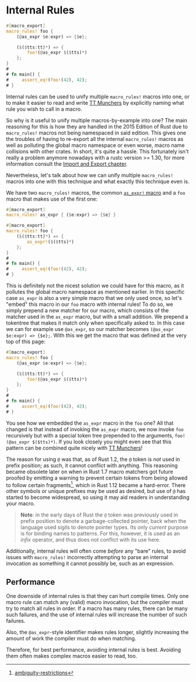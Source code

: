 # Internal Rules

```rust
#[macro_export]
macro_rules! foo {
    (@as_expr $e:expr) => {$e};

    ($($tts:tt)*) => {
        foo!(@as_expr $($tts)*)
    };
}
#
# fn main() {
#     assert_eq!(foo!(42), 42);
# }
```

Internal rules can be used to unify multiple `macro_rules!` macros into one, or to make it easier to read and write [TT Munchers] by explicitly naming what rule you wish to call in a macro.

So why is it useful to unify multiple macros-by-example into one?
The main reasoning for this is how they are handled in the 2015 Edition of Rust due to `macro_rules!` macros not being namespaced in said edition.
This gives one the troubles of having to re-export all the internal `macro_rules!` macros as well as polluting the global macro namespace or even worse, macro name collisions with other crates.
In short, it's quite a hassle.
This fortunately isn't really a problem anymore nowadays with a rustc version >= 1.30, for more information consult the [Import and Export chapter](../minutiae/import-export.html).

Nevertheless, let's talk about how we can unify multiple `macro_rules!` macros into one with this technique and what exactly this technique even is.

We have two `macro_rules!` macros, the common [`as_expr!` macro](../building-blocks/ast-coercion.html) and a `foo` macro that makes use of the first one:

```rust
#[macro_export]
macro_rules! as_expr { ($e:expr) => {$e} }

#[macro_export]
macro_rules! foo {
    ($($tts:tt)*) => {
        as_expr!($($tts)*)
    };
}
#
# fn main() {
#     assert_eq!(foo!(42), 42);
# }
```

This is definitely not the nicest solution we could have for this macro, as it pollutes the global macro namespace as mentioned earlier.
In this specific case `as_expr` is also a very simple macro that we only used once, so let's "embed" this macro in our `foo` macro with internal rules!
To do so, we simply prepend a new matcher for our macro, which consists of the matcher used in the `as_expr` macro, but with a small addition.
We prepend a tokentree that makes it match only when specifically asked to.
In this case we can for example use `@as_expr`, so our matcher becomes `(@as_expr $e:expr) => {$e};`.
With this we get the macro that was defined at the very top of this page:

```rust
#[macro_export]
macro_rules! foo {
    (@as_expr $e:expr) => {$e};

    ($($tts:tt)*) => {
        foo!(@as_expr $($tts)*)
    };
}
#
# fn main() {
#     assert_eq!(foo!(42), 42);
# }
```

You see how we embedded the `as_expr` macro in the `foo` one?
All that changed is that instead of invoking the `as_expr` macro, we now invoke `foo` recursively but with a special token tree prepended to the arguments, `foo!(@as_expr $($tts)*)`.
If you look closely you might even see that this pattern can be combined quite nicely with [TT Munchers]!

The reason for using `@` was that, as of Rust 1.2, the `@` token is *not* used in prefix position; as such, it cannot conflict with anything.
This reasoning became obsolete later on when in Rust 1.7 macro matchers got future proofed by emitting a warning to prevent certain tokens from being allowed to follow certain fragments[^ambiguity-restrictions], which in Rust 1.12 became a hard-error.
There other symbols or unique prefixes may be used as desired, but use of `@` has started to become widespread, so using it may aid readers in understanding your macro.

[^ambiguity-restrictions]:[ambiguity-restrictions](../minutiae/metavar-and-expansion.html)

> **Note**: in the early days of Rust the `@` token was previously used in prefix position to denote a garbage-collected pointer, back when the language used sigils to denote pointer types.
> Its only *current* purpose is for binding names to patterns.
> For this, however, it is used as an *infix* operator, and thus does not conflict with its use here.

Additionally, internal rules will often come *before* any "bare" rules, to avoid issues with `macro_rules!` incorrectly attempting to parse an internal invocation as something it cannot possibly be, such as an expression.

## Performance

One downside of internal rules is that they can hurt compile times.
Only one macro rule can match any (valid) macro invocation, but the compiler must try to match all rules in order.
If a macro has many rules, there can be many such failures, and the use of internal rules will increase the number of such failures.

Also, the `@as_expr`-style identifier makes rules longer, slightly increasing
the amount of work the compiler must do when matching.

Therefore, for best performance, avoiding internal rules is best.
Avoiding them often makes complex macros easier to read, too.

[TT Munchers]:./tt-muncher.html
